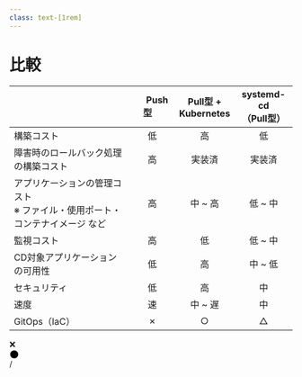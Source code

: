 ```yaml
---
class: text-[1rem]
---
```


# 比較

|  |  &nbsp; &nbsp; Push型 &nbsp; &nbsp;  | Pull型 + <br/>Kubernetes | <span class="text-xl">systemd-cd</span><br/><span class="text-sm">（Pull型）</span> |
|-|:-:|:-:|:-:|
| 構築コスト | <span class="text-green-500">低</span> | <span class="text-red-500">高</span> | <span class="text-green-500">低</span> |
| 障害時のロールバック処理の構築コスト | <span class="text-red-500">高</span> | <span class="text-green-500">実装済</span> | <span class="text-green-500">実装済</span> |
| アプリケーションの管理コスト<br /><span class="text-base opacity-70">※ ファイル・使用ポート・コンテナイメージ など</span> | <span class="text-red-500">高</span> | <span class="text-yellow-500">中</span> ~ <span class="text-red-500">高</span> | <span class="text-green-500">低</span> ~ <span class="text-yellow-500">中</span> |
| 監視コスト | <span class="text-red-500">高</span> | <span class="text-green-500">低</span> | <span class="text-green-500">低</span> ~ <span class="text-yellow-500">中</span> |
| CD対象アプリケーションの可用性 | <span class="text-red-500">低</span> | <span class="text-green-500">高</span> | <span class="text-yellow-500">中</span> ~ <span class="text-red-500">低</span> |
| セキュリティ | <span class="text-red-500">低</span> | <span class="text-green-500">高</span> | <span class="text-yellow-500">中</span> |
| 速度 | <span class="text-green-500">速</span> | <span class="text-yellow-500">中</span> ~ <span class="text-red-500">遅</span> | <span class="text-yellow-500">中</span> |
| GitOps（IaC） | <span class="text-red-500">✗</span> | <span class="text-green-500">○</span> | <span class="text-yellow-500">△</span> |

<div class="absolute top-1 right-16 flex items-center gap-3 mt-8">
  <div class="text-sm">❌</div>
  <div class="flex w-[80px] h-[6px]">
    <div class="h-full w-full bg-gradient-to-r from-red-500 to-yellow-500 rounded-l-xl"></div>
    <div class="h-full w-full bg-gradient-to-r from-yellow-500 to-green-500 rounded-r-xl"></div>
  </div>
  <svg width="17" height="17" viewBox="0 0 18 18" xmlns="http://www.w3.org/2000/svg" class="stroke-green-500 fill-none">
    <path d="M16.5 9C16.5 9.98491 16.306 10.9602 15.9291 11.8701C15.5522 12.7801 14.9997 13.6069 14.3033 14.3033C13.6069 14.9997 12.7801 15.5522 11.8701 15.9291C10.9602 16.306 9.98491 16.5 9 16.5C8.01509 16.5 7.03982 16.306 6.12987 15.9291C5.21993 15.5522 4.39314 14.9997 3.6967 14.3033C3.00026 13.6069 2.44781 12.7801 2.0709 11.8701C1.69399 10.9602 1.5 9.98491 1.5 9C1.5 7.01088 2.29018 5.10322 3.6967 3.6967C5.10322 2.29018 7.01088 1.5 9 1.5C10.9891 1.5 12.8968 2.29018 14.3033 3.6967C15.7098 5.10322 16.5 7.01088 16.5 9Z" stroke-width="3" stroke-linecap="round" stroke-linejoin="round"/>
  </svg>
</div>

<div
  class="absolute bottom-[1rem] right-[1rem] text-[1rem]"
>
  <SlideCurrentNo /> / <SlidesTotal />
</div>
